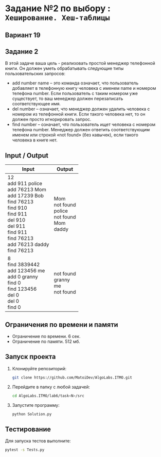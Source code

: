 # Задание №2 по выбору : `Хеширование. Хеш-таблицы`

## Вариант 19

## Задание 2

В этой задаче ваша цель - реализовать простой менеджер телефонной книги.
Он должен уметь обрабатывать следующие типы пользовательских запросов:

* add number name – это команда означает, что пользователь добавляет в телефонную книгу человека с именем name и номером
  телефона number. Если пользователь с таким номером уже существует, то ваш менеджер должен перезаписать соответствующее
  имя.
* del number – означает, что менеджер должен удалить человека с номером из телефонной книги. Если такого человека нет,
  то он должен просто игнорировать запрос.
* find number – означает, что пользователь ищет человека с номером телефона number. Менеджер должен ответить
  соответствующим именем или строкой «not found» (без кавычек), если такого человека в книге нет.

## Input / Output

| Input                                                                                                                       | Output                                      |
|-----------------------------------------------------------------------------------------------------------------------------|---------------------------------------------|
| 12<br/>add 911 police<br/>add 76213 Mom<br/>add 17239 Bob<br/>find 76213<br/>find 910<br/>find 911<br/>del 910<br/>del 911<br/>find 911<br/>find 76213<br/>add 76213 daddy<br/>find 76213 | Mom<br/>not found<br/>police<br/>not found<br/>Mom<br/>daddy |
| 8<br/>find 3839442<br/>add 123456 me<br/>add 0 granny<br/>find 0<br/>find 123456<br/>del 0<br/>del 0<br/>find 0              | not found<br/>granny<br/>me<br/>not found   |

## Ограничения по времени и памяти

- Ограничение по времени. 6 сек.
- Ограничение по памяти. 512 мб.

## Запуск проекта

1. Клонируйте репозиторий:
   ```bash
   git clone https://github.com/MatoiDev/AlgoLabs.ITMO.git
   ```

2. Перейдите в папку с любой задачей:
   ```bash
   cd AlgoLabs.ITMO/lab6/task<N>/src
   ```

3. Запустите программу:
   ```bash
   python Solution.py
   ```

## Тестирование

Для запуска тестов выполните:

   ```bash
   pytest -s Tests.py
   ```